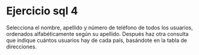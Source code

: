 # Ejercicio sql 4
Selecciona el nombre, apellido y número de teléfono de todos los usuarios, ordenados alfabéticamente según su apellido.
Después haz otra consulta que indique cuántos usuarios hay de cada país, basándote en la tabla de direcciones.
